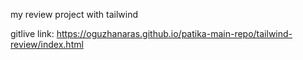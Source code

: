my review project with tailwind

gitlive link: https://oguzhanaras.github.io/patika-main-repo/tailwind-review/index.html